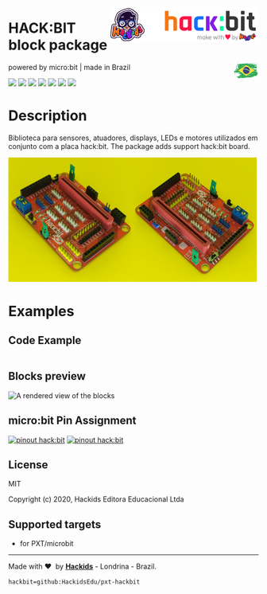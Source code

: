 <a href="https://www.hackids.com.br/"><img src="hackids-logo.svg" width="300" alt="Hackids Logo" align="right"></a>
# HACK:BIT block package 
<a href=""><img src="brazil.png" width="50" alt="pinout hack:bit" align="right"></a>
powered by micro:bit | made in Brazil

![](https://img.shields.io/badge/Platform-micro%3Abit-red) 
![](https://img.shields.io/travis/com/HackidsEdu/pxt-hackbit) 
![](https://img.shields.io/github/v/release/HackidsEdu/pxt-hackbit) 
![](https://img.shields.io/github/last-commit/HackidsEdu/pxt-hackbit) 
![](https://img.shields.io/github/languages/top/HackidsEdu/pxt-hackbit) 
![](https://img.shields.io/github/issues/HackidsEdu/pxt-hackbit) 
![](https://img.shields.io/github/license/HackidsEdu/pxt-hackbit)


# Description
Biblioteca para sensores, atuadores, displays, LEDs e motores utilizados em conjunto com a placa hack:bit.
The package adds support hack:bit board.

![](hackbit0.png)  

# Examples

## Code Example
```JavaScript
```

## Blocks preview

![A rendered view of the blocks](https://github.com/hackidsedu/pxt-hackbit/raw/master/.github/makecode/blocks.png)

## micro:bit Pin Assignment
<a href="https://hackids.com.br/suporte/boards/hackbit/"><img src="https://hackids.com.br/wp-content/uploads/2020/11/aprenda-PlacaHackbit02.png" width="800" alt="pinout hack:bit"></a>
<a href="https://hackids.com.br/suporte/boards/hackbit/"><img src="https://hackids.com.br/wp-content/uploads/2020/11/aprenda-PlacaHackbit03.png" width="800" alt="pinout hack:bit"></a>














## License

MIT

Copyright (c) 2020, Hackids Editora Educacional Ltda

## Supported targets

* for PXT/microbit

---

Made with &#x2764;&nbsp; by [**Hackids**](https://www.hackids.com.br) - Londrina - Brazil.

```package
hackbit=github:HackidsEdu/pxt-hackbit
```